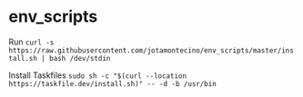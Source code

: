 # env_scripts

Run `curl -s https://raw.githubusercontent.com/jotamontecino/env_scripts/master/install.sh | bash /dev/stdin`

Install Taskfiles
`sudo sh -c "$(curl --location https://taskfile.dev/install.sh)" -- -d -b /usr/bin`

